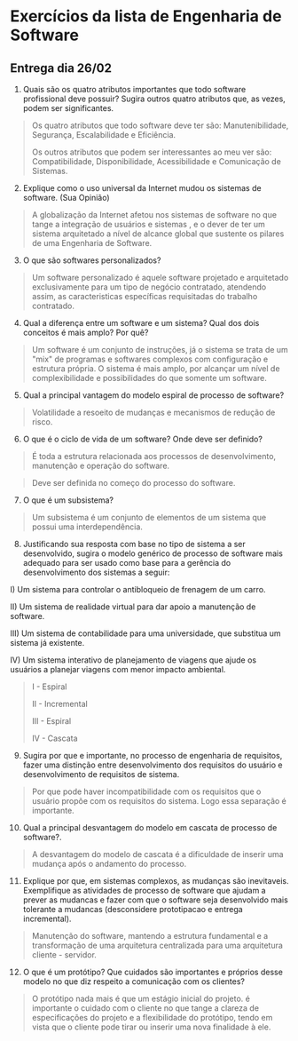 # Exercícios da lista de Engenharia de Software
## Entrega dia 26/02

1. Quais são os quatro atributos importantes que todo software profissional
deve possuir? Sugira outros quatro atributos que, as vezes, podem ser
significantes.

  > Os quatro atributos que todo software deve ter são: Manutenibilidade, Segurança, Escalabilidade e Eficiência. 
  >
  > Os outros atributos que podem ser interessantes ao meu ver são: Compatibilidade, Disponibilidade, Acessibilidade e Comunicação de Sistemas.
  
2. Explique como o uso universal da Internet mudou os sistemas de software. (Sua Opinião)

  > A globalização da Internet afetou nos sistemas de software no que tange a integração de usuários e sistemas , e o dever de ter um sistema arquitetado a nível de alcance        global que sustente os pilares de uma Engenharia de Software.
    
3. O que são softwares personalizados?

  > Um software personalizado é aquele software projetado e arquitetado exclusivamente para um tipo de negócio contratado, atendendo assim, as caracteristicas específicas     requisitadas do trabalho contratado.  
   
  
4. Qual a diferença entre um software e um sistema? Qual dos dois
conceitos é mais amplo? Por quê?

  > Um software é um conjunto de instruções, já o sistema se trata de um "mix" de programas e softwares complexos com configuração e estrutura própria.
  > O sistema é mais amplo, por alcançar um nível de complexibilidade e possibilidades do que somente um software.
  
5. Qual a principal vantagem do modelo espiral de processo de software?

  > Volatilidade a resoeito de mudanças e mecanismos de redução de risco.
  
6. O que é o ciclo de vida de um software? Onde deve ser definido?

  > É toda a estrutura relacionada aos processos de desenvolvimento, manutenção e operação do software.
  
  > Deve ser definida no começo do processo do software.
  
7. O que é um subsistema?

  > Um subsistema é um conjunto de elementos de um sistema que possui uma interdependência.
  
8. Justificando sua resposta com base no tipo de sistema a ser
desenvolvido, sugira o modelo genérico de processo de software mais
adequado para ser usado como base para a gerência do desenvolvimento
dos sistemas a seguir:

I) Um sistema para controlar o antibloqueio de frenagem de um carro.

II) Um sistema de realidade virtual para dar apoio a manutenção de software.

III) Um sistema de contabilidade para uma universidade, que substitua um
sistema já existente.

IV) Um sistema interativo de planejamento de viagens que ajude os usuários
a planejar viagens com menor impacto ambiental.

  > I - Espiral
  >
  > II - Incremental
  >
  > III - Espiral
  >
  > IV - Cascata
  
9. Sugira por que e importante, no processo de engenharia de requisitos,
fazer uma distinção entre desenvolvimento dos requisitos do usuário e
desenvolvimento de requisitos de sistema.

  > Por que pode haver incompatibilidade com os requisitos que o usuário propõe com os requisitos do sistema. Logo essa separação é importante.
  
10. Qual a principal desvantagem do modelo em cascata de processo de
software?.

  > A desvantagem do modelo de cascata é a dificuldade de inserir uma mudança após o andamento do processo.
  
11. Explique por que, em sistemas complexos, as mudanças são inevitaveis.
Exemplifique as atividades de processo de software que ajudam a prever
as mudancas e fazer com que o software seja desenvolvido mais tolerante
a mudancas (desconsidere prototipacao e entrega incremental).

  > Manutenção do software, mantendo a estrutura fundamental e a transformação de uma arquitetura centralizada para uma arquitetura cliente - servidor.
  
12. O que é um protótipo? Que cuidados são importantes e próprios desse
modelo no que diz respeito a comunicação com os clientes?

  > O protótipo nada mais é que um  estágio inicial do projeto. é importante o cuidado com o cliente no que tange a clareza de 
  > especificações do projeto e a flexibilidade do protótipo, tendo em vista que o cliente pode tirar ou inserir uma nova finalidade à ele.    
   
